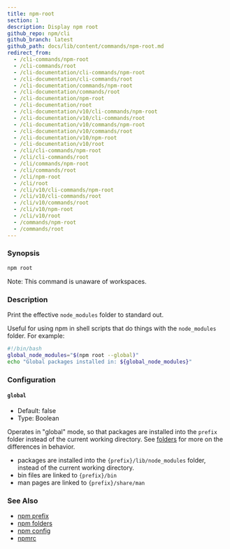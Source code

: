 ```yaml
---
title: npm-root
section: 1
description: Display npm root
github_repo: npm/cli
github_branch: latest
github_path: docs/lib/content/commands/npm-root.md
redirect_from:
  - /cli-commands/npm-root
  - /cli-commands/root
  - /cli-documentation/cli-commands/npm-root
  - /cli-documentation/cli-commands/root
  - /cli-documentation/commands/npm-root
  - /cli-documentation/commands/root
  - /cli-documentation/npm-root
  - /cli-documentation/root
  - /cli-documentation/v10/cli-commands/npm-root
  - /cli-documentation/v10/cli-commands/root
  - /cli-documentation/v10/commands/npm-root
  - /cli-documentation/v10/commands/root
  - /cli-documentation/v10/npm-root
  - /cli-documentation/v10/root
  - /cli/cli-commands/npm-root
  - /cli/cli-commands/root
  - /cli/commands/npm-root
  - /cli/commands/root
  - /cli/npm-root
  - /cli/root
  - /cli/v10/cli-commands/npm-root
  - /cli/v10/cli-commands/root
  - /cli/v10/commands/root
  - /cli/v10/npm-root
  - /cli/v10/root
  - /commands/npm-root
  - /commands/root
---
```


### Synopsis

```bash
npm root
```

Note: This command is unaware of workspaces.

### Description

Print the effective `node_modules` folder to standard out.

Useful for using npm in shell scripts that do things with the
`node_modules` folder.  For example:

```bash
#!/bin/bash
global_node_modules="$(npm root --global)"
echo "Global packages installed in: ${global_node_modules}"
```

### Configuration

#### `global`

* Default: false
* Type: Boolean

Operates in "global" mode, so that packages are installed into the `prefix`
folder instead of the current working directory. See
[folders](/cli/v10/configuring-npm/folders) for more on the differences in behavior.

* packages are installed into the `{prefix}/lib/node_modules` folder, instead
  of the current working directory.
* bin files are linked to `{prefix}/bin`
* man pages are linked to `{prefix}/share/man`



### See Also

* [npm prefix](/cli/v10/commands/npm-prefix)
* [npm folders](/cli/v10/configuring-npm/folders)
* [npm config](/cli/v10/commands/npm-config)
* [npmrc](/cli/v10/configuring-npm/npmrc)
